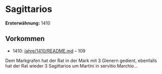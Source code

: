 # Sagittarios

**Ersterwähnung:** 1410

## Vorkommen
- 1410: [jahre/1410/README.md](../jahre/1410/README.md) – 109

Dem Markgrafen hat der Rat in der Mark mit 3
Glenern gedient, ebenfalls hat der Rat wieder 3 Sagittarios
um Martini in servitio Marchio...
